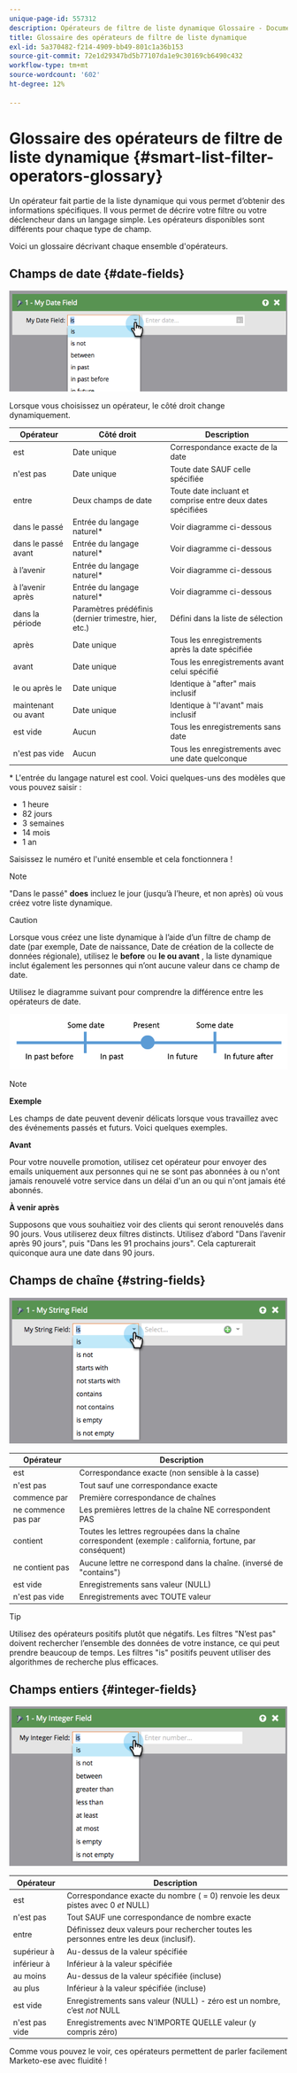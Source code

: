 ```yaml
---
unique-page-id: 557312
description: Opérateurs de filtre de liste dynamique Glossaire - Documents Marketo - Documentation du produit
title: Glossaire des opérateurs de filtre de liste dynamique
exl-id: 5a370482-f214-4909-bb49-801c1a36b153
source-git-commit: 72e1d29347bd5b77107da1e9c30169cb6490c432
workflow-type: tm+mt
source-wordcount: '602'
ht-degree: 12%

---
```


# Glossaire des opérateurs de filtre de liste dynamique {#smart-list-filter-operators-glossary}

Un opérateur fait partie de la liste dynamique qui vous permet d’obtenir des informations spécifiques. Il vous permet de décrire votre filtre ou votre déclencheur dans un langage simple. Les opérateurs disponibles sont différents pour chaque type de champ.

Voici un glossaire décrivant chaque ensemble d&#39;opérateurs.

## Champs de date {#date-fields}

![](assets/image2014-9-10-17-3a15-3a47.png)

Lorsque vous choisissez un opérateur, le côté droit change dynamiquement.

| Opérateur | Côté droit | Description |
|---|---|---|
| est | Date unique | Correspondance exacte de la date |
| n&#39;est pas | Date unique | Toute date SAUF celle spécifiée |
| entre | Deux champs de date | Toute date incluant et comprise entre deux dates spécifiées |
| dans le passé | Entrée du langage naturel&#42; | Voir diagramme ci-dessous |
| dans le passé avant | Entrée du langage naturel&#42; | Voir diagramme ci-dessous |
| à l’avenir | Entrée du langage naturel&#42; | Voir diagramme ci-dessous |
| à l’avenir après | Entrée du langage naturel&#42; | Voir diagramme ci-dessous |
| dans la période | Paramètres prédéfinis (dernier trimestre, hier, etc.) | Défini dans la liste de sélection |
| après | Date unique | Tous les enregistrements après la date spécifiée |
| avant | Date unique | Tous les enregistrements avant celui spécifié |
| le ou après le | Date unique | Identique à &quot;after&quot; mais inclusif |
| maintenant ou avant | Date unique | Identique à &quot;l&#39;avant&quot; mais inclusif |
| est vide | Aucun | Tous les enregistrements sans date |
| n&#39;est pas vide | Aucun | Tous les enregistrements avec une date quelconque |

&#42; L&#39;entrée du langage naturel est cool. Voici quelques-uns des modèles que vous pouvez saisir :

* 1 heure
* 82 jours
* 3 semaines
* 14 mois
* 1 an

Saisissez le numéro et l&#39;unité ensemble et cela fonctionnera !

>[!NOTE]
>
>&quot;Dans le passé&quot; **does** incluez le jour (jusqu’à l’heure, et non après) où vous créez votre liste dynamique.

>[!CAUTION]
>
>Lorsque vous créez une liste dynamique à l’aide d’un filtre de champ de date (par exemple, Date de naissance, Date de création de la collecte de données régionale), utilisez le **before** ou **le ou avant** , la liste dynamique inclut également les personnes qui n’ont aucune valeur dans ce champ de date.

Utilisez le diagramme suivant pour comprendre la différence entre les opérateurs de date.

![](assets/image2014-9-10-17-3a15-3a58.png)

>[!NOTE]
>
>**Exemple**
>
>Les champs de date peuvent devenir délicats lorsque vous travaillez avec des événements passés et futurs. Voici quelques exemples.
>
>**Avant**
>
>Pour votre nouvelle promotion, utilisez cet opérateur pour envoyer des emails uniquement aux personnes qui ne se sont pas abonnées à ou n&#39;ont jamais renouvelé votre service dans un délai d&#39;un an ou qui n&#39;ont jamais été abonnés.
>
>**À venir après**
>
>Supposons que vous souhaitiez voir des clients qui seront renouvelés dans 90 jours. Vous utiliserez deux filtres distincts. Utilisez d’abord &quot;Dans l’avenir après 90 jours&quot;, puis &quot;Dans les 91 prochains jours&quot;. Cela capturerait quiconque aura une date dans 90 jours.

## Champs de chaîne {#string-fields}

![](assets/image2014-9-10-17-3a16-3a6.png)

| Opérateur | Description |
|---|---|
| est | Correspondance exacte (non sensible à la casse) |
| n&#39;est pas | Tout sauf une correspondance exacte |
| commence par | Première correspondance de chaînes |
| ne commence pas par | Les premières lettres de la chaîne NE correspondent PAS |
| contient | Toutes les lettres regroupées dans la chaîne correspondent (exemple : california, fortune, par conséquent) |
| ne contient pas | Aucune lettre ne correspond dans la chaîne. (inversé de &quot;contains&quot;) |
| est vide | Enregistrements sans valeur (NULL) |
| n&#39;est pas vide | Enregistrements avec TOUTE valeur |

>[!TIP]
>
>Utilisez des opérateurs positifs plutôt que négatifs. Les filtres &quot;N’est pas&quot; doivent rechercher l’ensemble des données de votre instance, ce qui peut prendre beaucoup de temps. Les filtres &quot;is&quot; positifs peuvent utiliser des algorithmes de recherche plus efficaces.

## Champs entiers {#integer-fields}

![](assets/image2014-9-10-17-3a16-3a14.png)

<table> 
 <thead> 
  <tr> 
   <th colspan="1" rowspan="1">Opérateur</th> 
   <th colspan="1" rowspan="1">Description</th> 
  </tr> 
 </thead> 
 <tbody> 
  <tr> 
   <td colspan="1" rowspan="1">est</td> 
   <td colspan="1" rowspan="1">Correspondance exacte du nombre ( = 0) renvoie les deux pistes avec 0 <em>et</em> NULL)</td> 
  </tr> 
  <tr> 
   <td colspan="1" rowspan="1">n'est pas</td> 
   <td colspan="1" rowspan="1">Tout SAUF une correspondance de nombre exacte</td> 
  </tr> 
  <tr> 
   <td colspan="1" rowspan="1">entre</td> 
   <td colspan="1" rowspan="1">Définissez deux valeurs pour rechercher toutes les personnes entre les deux (inclusif).</td> 
  </tr> 
  <tr> 
   <td colspan="1" rowspan="1">supérieur à</td> 
   <td colspan="1" rowspan="1">Au-dessus de la valeur spécifiée</td> 
  </tr> 
  <tr> 
   <td colspan="1" rowspan="1">inférieur à</td> 
   <td colspan="1" rowspan="1">Inférieur à la valeur spécifiée</td> 
  </tr> 
  <tr> 
   <td colspan="1" rowspan="1">au moins</td> 
   <td colspan="1" rowspan="1">Au-dessus de la valeur spécifiée (incluse)</td> 
  </tr> 
  <tr> 
   <td colspan="1" rowspan="1">au plus</td> 
   <td colspan="1" rowspan="1">Inférieur à la valeur spécifiée (incluse)</td> 
  </tr> 
  <tr> 
   <td colspan="1" rowspan="1">est vide</td> 
   <td colspan="1" rowspan="1">Enregistrements sans valeur (NULL) - zéro est un nombre, c’est <em>not</em> NULL</td> 
  </tr> 
  <tr> 
   <td colspan="1" rowspan="1">n'est pas vide</td> 
   <td colspan="1" rowspan="1">Enregistrements avec N’IMPORTE QUELLE valeur (y compris zéro)</td> 
  </tr> 
 </tbody> 
</table>

Comme vous pouvez le voir, ces opérateurs permettent de parler facilement Marketo-ese avec fluidité !
